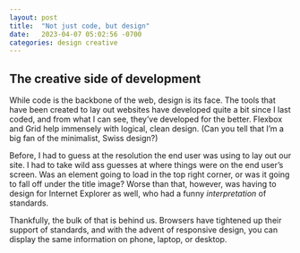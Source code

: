 ```yaml
---
layout: post
title:  "Not just code, but design"
date:   2023-04-07 05:02:56 -0700
categories: design creative
---
```


## The creative side of development

While code is the backbone of the web, design is its face. The tools that have been created to lay out websites have developed quite a bit since I last coded, and from what I can see, they’ve developed for the better. Flexbox and Grid help immensely with logical, clean design. (Can you tell that I’m a big fan of the minimalist, Swiss design?) 

Before, I had to guess at the resolution the end user was using to lay out our site. I had to take wild ass guesses at where things were on the end user’s screen. Was an element going to load in the top right corner, or was it going to fall off under the title image? Worse than that, however, was having to design for Internet Explorer as well, who had a funny <em>interpretation</em> of standards.

Thankfully, the bulk of that is behind us. Browsers have tightened up their support of standards, and with the advent of responsive design, you can display the same information on phone, laptop, or desktop.
